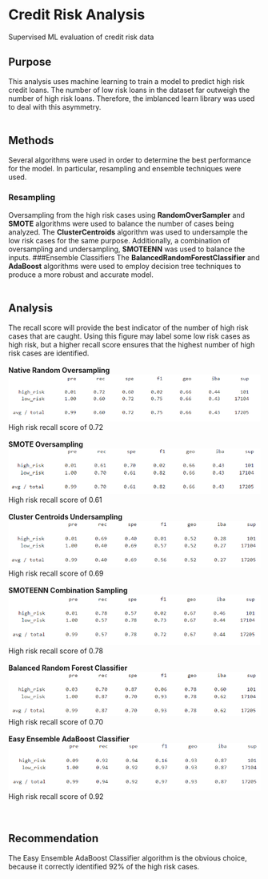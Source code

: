 # Credit Risk Analysis
Supervised ML evaluation of credit risk data

## Purpose
This analysis uses machine learning to train a model to predict high risk credit loans. The number of low risk loans in the dataset far outweigh the number of high risk loans. Therefore, the imblanced learn library was used to deal with this asymmetry. 
<br><br>
## Methods
Several algorithms were used in order to determine the best performance for the model. In particular, resampling and ensemble techniques were used.
### Resampling
Oversampling from the high risk cases using <b>RandomOverSampler</b> and <b>SMOTE</b> algorithms were used to balance the number of cases being analyzed. The <b>ClusterCentroids</b> algorithm was used to undersample the low risk cases for the same purpose. Additionally, a combination of oversampling and undersampling, <b>SMOTEENN</b> was used to balance the inputs.
###Ensemble Classifiers
The <b>BalancedRandomForestClassifier</b> and <b>AdaBoost</b> algorithms were used to employ decision tree techniques to produce a more robust and accurate model.
<br><br>
## Analysis
The recall score will provide the best indicator of the number of high risk cases that are caught. Using this figure may label some low risk cases as high risk, but a higher recall score ensures that the highest number of high risk cases are identified.
<br><br>
<b>Native Random Oversampling</b>
<img src="Images/native_oversampling.png"><br>
High risk recall score of 0.72<br><br>
<b>SMOTE Oversampling</b>
<img src="Images/smote_oversampling.png"><br>
High risk recall score of 0.61<br><br>
<b>Cluster Centroids Undersampling</b>
<img src="Images/clustercentroids_undersampling.png"><br>
High risk recall score of 0.69<br><br>
<b>SMOTEENN Combination Sampling</b>
<img src="Images/smoteenn_combination.png"><br>
High risk recall score of 0.78<br><br>
<b>Balanced Random Forest Classifier</b>
<img src="Images/randomforest_ensemble.png"><br>
High risk recall score of 0.70<br><br>
<b>Easy Ensemble AdaBoost Classifier</b>
<img src="Images/adaboost_ensemble.png"><br>
High risk recall score of 0.92<br>
<br><br>
## Recommendation
The Easy Ensemble AdaBoost Classifier algorithm is the obvious choice, because it correctly identified 92% of the high risk cases.